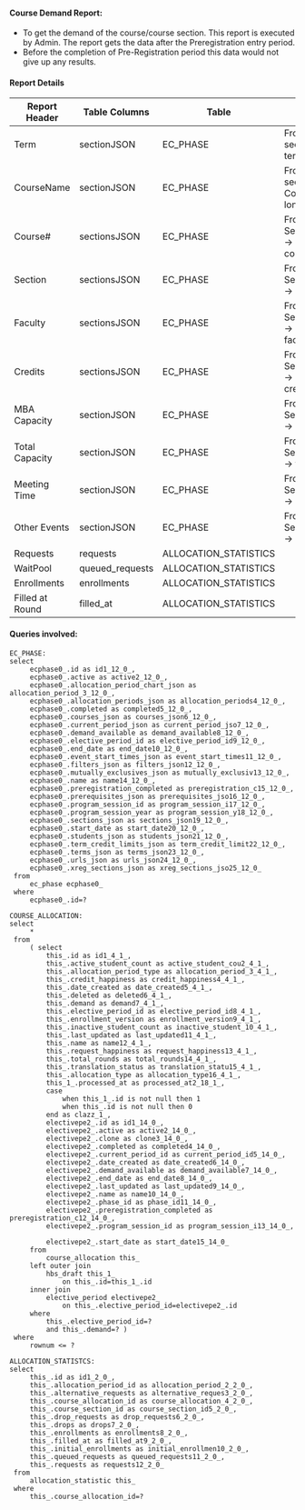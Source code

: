 #### Course Demand Report:
-	To get the demand of the course/course section. This report is executed by Admin. The report gets the data after the Preregistration entry period.
-	Before the completion of Pre-Registration period this data would not give up any results.

#### Report Details

|Report Header|Table Columns| Table |Comments|
|--------------------- |--------------------- |-----------------|-------|
|Term|sectionJSON|EC_PHASE|From sectionJSON -> term -> name
|CourseName|sectionJSON|EC_PHASE|From sectionJSON -> Course -> longName
|Course#|sectionsJSON|EC_PHASE| From SectionsJSON -> Course -> courseNumber
|Section|sectionsJSON|EC_PHASE|From SectionsJSON -> name
|Faculty|sectionsJSON|EC_PHASE|From SectionsJSON -> facultyMembers
|Credits|sectionsJSON|EC_PHASE|From SectionsJSON -> Course -> credits
|MBA Capacity|sectionJSON|EC_PHASE|From SectionsJSON -> mbaCapacity
|Total Capacity|sectionJSON|EC_PHASE|From SectionsJSON -> totalCapacity
|Meeting Time|sectionJSON|EC_PHASE|From SectionsJSON -> primaryEvent
|Other Events|sectionJSON|EC_PHASE|From SectionsJSON -> otherEvents
|Requests|requests|ALLOCATION_STATISTICS
|WaitPool|queued_requests|ALLOCATION_STATISTICS
|Enrollments|enrollments|ALLOCATION_STATISTICS
|Filled at Round|filled_at|ALLOCATION_STATISTICS

#### Queries involved:
```
EC_PHASE:
select
     ecphase0_.id as id1_12_0_,
     ecphase0_.active as active2_12_0_,
     ecphase0_.allocation_period_chart_json as allocation_period_3_12_0_,
     ecphase0_.allocation_periods_json as allocation_periods4_12_0_,
     ecphase0_.completed as completed5_12_0_,
     ecphase0_.courses_json as courses_json6_12_0_,
     ecphase0_.current_period_json as current_period_jso7_12_0_,
     ecphase0_.demand_available as demand_available8_12_0_,
     ecphase0_.elective_period_id as elective_period_id9_12_0_,
     ecphase0_.end_date as end_date10_12_0_,
     ecphase0_.event_start_times_json as event_start_times11_12_0_,
     ecphase0_.filters_json as filters_json12_12_0_,
     ecphase0_.mutually_exclusives_json as mutually_exclusiv13_12_0_,
     ecphase0_.name as name14_12_0_,
     ecphase0_.preregistration_completed as preregistration_c15_12_0_,
     ecphase0_.prerequisites_json as prerequisites_jso16_12_0_,
     ecphase0_.program_session_id as program_session_i17_12_0_,
     ecphase0_.program_session_year as program_session_y18_12_0_,
     ecphase0_.sections_json as sections_json19_12_0_,
     ecphase0_.start_date as start_date20_12_0_,
     ecphase0_.students_json as students_json21_12_0_,
     ecphase0_.term_credit_limits_json as term_credit_limit22_12_0_,
     ecphase0_.terms_json as terms_json23_12_0_,
     ecphase0_.urls_json as urls_json24_12_0_,
     ecphase0_.xreg_sections_json as xreg_sections_jso25_12_0_
 from
     ec_phase ecphase0_
 where
     ecphase0_.id=?
```
```
COURSE_ALLOCATION:
select
     *
 from
     ( select
         this_.id as id1_4_1_,
         this_.active_student_count as active_student_cou2_4_1_,
         this_.allocation_period_type as allocation_period_3_4_1_,
         this_.credit_happiness as credit_happiness4_4_1_,
         this_.date_created as date_created5_4_1_,
         this_.deleted as deleted6_4_1_,
         this_.demand as demand7_4_1_,
         this_.elective_period_id as elective_period_id8_4_1_,
         this_.enrollment_version as enrollment_version9_4_1_,
         this_.inactive_student_count as inactive_student_10_4_1_,
         this_.last_updated as last_updated11_4_1_,
         this_.name as name12_4_1_,
         this_.request_happiness as request_happiness13_4_1_,
         this_.total_rounds as total_rounds14_4_1_,
         this_.translation_status as translation_statu15_4_1_,
         this_.allocation_type as allocation_type16_4_1_,
         this_1_.processed_at as processed_at2_18_1_,
         case
             when this_1_.id is not null then 1
             when this_.id is not null then 0
         end as clazz_1_,
         electivepe2_.id as id1_14_0_,
         electivepe2_.active as active2_14_0_,
         electivepe2_.clone as clone3_14_0_,
         electivepe2_.completed as completed4_14_0_,
         electivepe2_.current_period_id as current_period_id5_14_0_,
         electivepe2_.date_created as date_created6_14_0_,
         electivepe2_.demand_available as demand_available7_14_0_,
         electivepe2_.end_date as end_date8_14_0_,
         electivepe2_.last_updated as last_updated9_14_0_,
         electivepe2_.name as name10_14_0_,
         electivepe2_.phase_id as phase_id11_14_0_,
         electivepe2_.preregistration_completed as preregistration_c12_14_0_,
         electivepe2_.program_session_id as program_session_i13_14_0_,

         electivepe2_.start_date as start_date15_14_0_
     from
         course_allocation this_
     left outer join
         hbs_draft this_1_
             on this_.id=this_1_.id
     inner join
         elective_period electivepe2_
             on this_.elective_period_id=electivepe2_.id
     where
         this_.elective_period_id=?
         and this_.demand=? )
 where
     rownum <= ?
```
```
ALLOCATION_STATISTCS:
select
     this_.id as id1_2_0_,
     this_.allocation_period_id as allocation_period_2_2_0_,
     this_.alternative_requests as alternative_reques3_2_0_,
     this_.course_allocation_id as course_allocation_4_2_0_,
     this_.course_section_id as course_section_id5_2_0_,
     this_.drop_requests as drop_requests6_2_0_,
     this_.drops as drops7_2_0_,
     this_.enrollments as enrollments8_2_0_,
     this_.filled_at as filled_at9_2_0_,
     this_.initial_enrollments as initial_enrollmen10_2_0_,
     this_.queued_requests as queued_requests11_2_0_,
     this_.requests as requests12_2_0_
 from
     allocation_statistic this_
 where
     this_.course_allocation_id=?

```
